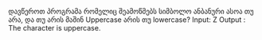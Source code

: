 ﻿დავწეროთ პროგრამა რომელიც შეამოწმებს სიმბოლო ანბანური ასოა თუ არა, და
თუ არის მაშინ Uppercase არის თუ lowercase?
Input: Z
Output : The character is uppercase.